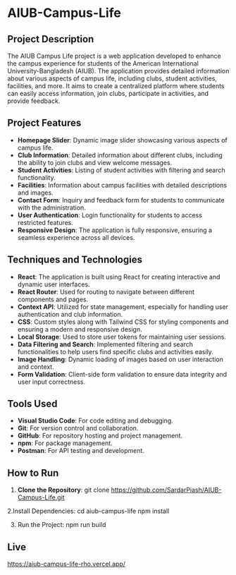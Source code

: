 # AIUB-Campus-Life

## Project Description

The AIUB Campus Life project is a web application developed to enhance the campus experience for students of the American International University-Bangladesh (AIUB). The application provides detailed information about various aspects of campus life, including clubs, student activities, facilities, and more. It aims to create a centralized platform where students can easily access information, join clubs, participate in activities, and provide feedback.

## Project Features

- **Homepage Slider**: Dynamic image slider showcasing various aspects of campus life.
- **Club Information**: Detailed information about different clubs, including the ability to join clubs and view welcome messages.
- **Student Activities**: Listing of student activities with filtering and search functionality.
- **Facilities**: Information about campus facilities with detailed descriptions and images.
- **Contact Form**: Inquiry and feedback form for students to communicate with the administration.
- **User Authentication**: Login functionality for students to access restricted features.
- **Responsive Design**: The application is fully responsive, ensuring a seamless experience across all devices.

## Techniques and Technologies

- **React**: The application is built using React for creating interactive and dynamic user interfaces.
- **React Router**: Used for routing to navigate between different components and pages.
- **Context API**: Utilized for state management, especially for handling user authentication and club information.
- **CSS**: Custom styles along with Tailwind CSS for styling components and ensuring a modern and responsive design.
- **Local Storage**: Used to store user tokens for maintaining user sessions.
- **Data Filtering and Search**: Implemented filtering and search functionalities to help users find specific clubs and activities easily.
- **Image Handling**: Dynamic loading of images based on user interaction and context.
- **Form Validation**: Client-side form validation to ensure data integrity and user input correctness.

## Tools Used

- **Visual Studio Code**: For code editing and debugging.
- **Git**: For version control and collaboration.
- **GitHub**: For repository hosting and project management.
- **npm**: For package management.
- **Postman**: For API testing and development.

## How to Run

1. **Clone the Repository**:
git clone https://github.com/SardarPiash/AIUB-Campus-Life.git

2.Install Dependencies:
cd aiub-campus-life
npm install

3. Run the Project:
npm run build

## Live
https://aiub-campus-life-rho.vercel.app/
